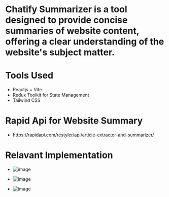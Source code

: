# Chatify Summarizer is a tool designed to provide concise summaries of website content, offering a clear understanding of the website's subject matter.


# Tools Used
- Reactjs + Vite 
- Redux Toolkit for State Management
- Tailwind CSS

# Rapid Api for Website Summary 
- https://rapidapi.com/restyler/api/article-extractor-and-summarizer/

# Relavant Implementation 
- ![image](https://github.com/jayd0001/chatify/assets/81345945/ef1b8214-33f2-4e67-8f6f-7b364a50df9e)

- ![image](https://github.com/jayd0001/chatify/assets/81345945/5584ba4c-0c9e-4ba8-be3d-7f32f964dae4)

- ![image](https://github.com/jayd0001/chatify/assets/81345945/ad52b2c3-9897-4152-b2ac-8e1736dbbfa2)

 

